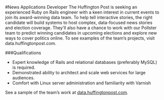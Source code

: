 #News Applications Developer
The Huffington Post is seeking an experienced Ruby on Rails engineer with a keen
interest in current events to join its award-winning data team. 
To help tell interactive stories, the right candidate will build systems to host 
complex, data-focused news stories and election coverage. They’ll also have a 
chance to work with our Pollster team to predict winning candidates in upcoming 
elections and explore new ways to cover politics online. To see examples of the 
team’s projects, visit data.huffingtonpost.com.

###Qualifications
* Expert knowledge of Rails and relational databases (preferably MySQL) is required.
* Demonstrated ability to architect and scale web services for large audiences. 
* Comfort with Linux server administration and familiarity with Varnish

See a sample of the team’s work at [data.huffingtonpost.com](data.huffingtonpost.com).
